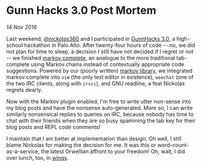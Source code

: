 Gunn Hacks 3.0 Post Mortem
====================
_14 Nov 2016_

Last weekend, [@nickolas360](https://github.com/nickolas360) and I participated in [GunnHacks 3.0](https://gunnhacks.com), a high-school hackathon in Palo Alto. After twenty-four hours of code -- no, we did not plan for time to sleep, a decision I still have not decided if I regret or not -- we finished [markov complete](https://github.com/nickolas360/markov-complete), an analogue to the more traditional tab-complete using Markov chains  instead of contextually appropriate code suggestions. Powered by our (poorly written) [markov library](https://github.com/bobbybee/markov), we integrated markov complete into `vim` (the only text editor in existence), `weechat` (one of the two IRC clients, along with `irssi`), and GNU readline, a feat Nickolas regrets dearly. 

Now with the Markov plugin enabled, I'm free to write utter non-sense into my blog posts and have the nonsense auto-generated. More so, I can write similarly nonsensical replies to queries on IRC, because nobody has time to chat with their friends when they are so busy spamming the tab key for their blog posts and REPL code comments!

I maintain that I am better at implementation than design. Oh well, I still blame Nickolas for making the decision for me. It was this or word-count-as-a-service, the latest Orwellian affront to your freedom! Oh, wait, I did over lunch, too, in [wings](https://github.com/bobbybee/wings).
